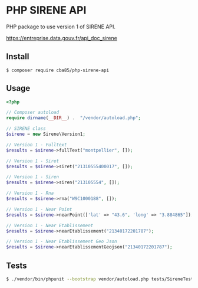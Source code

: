 # PHP SIRENE API

PHP package to use version 1 of SIRENE API.

https://entreprise.data.gouv.fr/api_doc_sirene

## Install

```
$ composer require cba85/php-sirene-api
```

## Usage

```php
<?php

// Composer autoload
require dirname(__DIR__) .  "/vendor/autoload.php";

// SIRENE class
$sirene = new Sirene\Version1;

// Version 1 - Fulltext
$results = $sirene->fullText("montpellier", []);

// Version 1 - Siret
$results = $sirene->siret("21310555400017", []);

// Version 1 - Siren
$results = $sirene->siren("213105554", []);

// Version 1 - Rna
$results = $sirene->rna("W9C1000188", []);

// Version 1 - Near Point
$results = $sirene->nearPoint(['lat' => "43.6", 'long' => "3.884865"]);

// Version 1 - Near Etablissement
$results = $sirene->nearEtablissement("21340172201787");

// Version 1 - Near Etablissement Geo Json
$results = $sirene->nearEtablissementGeojson("21340172201787");
```

## Tests

```bash
$ ./vendor/bin/phpunit --bootstrap vendor/autoload.php tests/SireneTest
```
